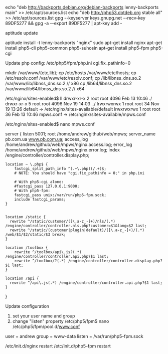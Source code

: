 echo "deb http://backports.debian.org/debian-backports lenny-backports main" >> /etc/apt/sources.list
echo "deb http://php53.dotdeb.org stable all" >>   /etc/apt/sources.list
gpg --keyserver keys.gnupg.net --recv-key 89DF5277 && gpg -a --export 89DF5277 | apt-key add -

aptitude update

aptitude install -t lenny-backports "nginx"
sudo apt-get install nginx
apt-get install php5-cli php5-common php5-suhosin 
apt-get install php5-fpm php5-cgi

Update php config:
/etc/php5/fpm/php.ini
cgi.fix_pathinfo=0

mkdir /var/www/{etc,lib};
cp /etc/hosts /var/www/etc/hosts;
cp /etc/resolv.conf /var/www/etc/resolv.conf;
cp /lib/libnss_dns.so.2 /var/www/lib/libnss_dns.so.2 // x86
cp /lib64/libnss_dns.so.2  /var/www/lib64/libnss_dns.so.2 // x64


/etc/nginx/sites-enabled$ ll
drwxr-xr-x 2 root root 4096 Feb 13 10:46 ./
drwxr-xr-x 5 root root 4096 Nov 19 14:03 ../
lrwxrwxrwx 1 root root   34 Nov 19 13:26 default -> /etc/nginx/sites-available/default
lrwxrwxrwx 1 root root   36 Feb 13 10:46 mpws.conf -> /etc/nginx/sites-available/mpws.conf


/etc/nginx/sites-enabled$ nano mpws.conf

server {
    listen 5001;
    root   /home/andrew/github/web/mpws;
    server_name pb.com.ua www.pb.com.ua;
    access_log /home/andrew/github/web/mpws/nginx.access.log;
    error_log /home/andrew/github/web/mpws/nginx.error.log;
    index /engine/controller/controller.display.php;

    location ~ \.php$ {
        fastcgi_split_path_info ^(.+\.php)(/.+)$;
        # NOTE: You should have "cgi.fix_pathinfo = 0;" in php.ini

        # With php5-cgi alone:
        #fastcgi_pass 127.0.0.1:9000;
        # With php5-fpm:
        fastcgi_pass unix:/var/run/php5-fpm.sock;
        include fastcgi_params;
    }


    location /static {
      rewrite ^/static/customer/([\.a-z_-]+)/nls/(.*) /engine/controller/controller.nls.php?customer=$1&lang=$2 last;
      rewrite ^/static/(customer|plugin|default)/([\.a-z_-]+)/(.*) /web/$1/$2/static/$3 break;
    }

    location /toolbox {
        rewrite ^/toolbox/api\.js?(.*) /engine/controller/controller.api.php?$1 last;
        rewrite ^/toolbox/?(.*) /engine/controller/controller.display.php?$1 last;
    }

    location /api {
      rewrite ^/api\.js(.*) /engine/controller/controller.api.php?$1 last;
    }

}

Update configuration
1) set your user name and group
2) change "listen" property
/etc/php5/fpm$ nano /etc/php5/fpm/pool.d/www.conf

user = andrew
group = www-data
listen = /var/run/php5-fpm.sock


/etc/init.d/nginx restart
/etc/init.d/php5-fpm restart
